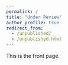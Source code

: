 ```yaml
---
permalink: /
title: "Under Review"
author_profile: true
redirect_from: 
  - /unpublished/
  - /unpublished.html
---
```


This is the front page.
